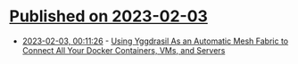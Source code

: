 # [Published on 2023-02-03](index.md)

* [2023-02-03, 00:11:26](https://lobste.rs/s/igbmch/using_yggdrasil_as_automatic_mesh_fabric) - [Using Yggdrasil As an Automatic Mesh Fabric to Connect All Your Docker Containers, VMs, and Servers](https://changelog.complete.org/archives/10461-using-yggdrasil-as-an-automatic-mesh-fabric-to-connect-all-your-docker-containers-vms-and-servers)
